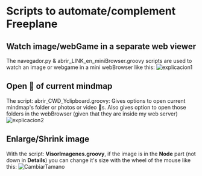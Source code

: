 # Scripts to automate/complement Freeplane
## Watch image/webGame in a separate web viewer
The navegador.py & abrir_LINK_en_miniBrowser.groovy scripts are used to watch an image or webgame in a mini webBrowser like this:
![explicacion1](https://github.com/apaza610/FreeplaneScripts/assets/10149862/e9eba15c-a512-4b78-8b64-eb1576dae915)

## Open 📁 of current mindmap
The script: abrir_CWD_Yclipboard.groovy:
Gives options to open current mindmap's folder or photos or video 📁s. 
Also gives option to open those folders in the webBrowser (given that they are inside my web server)
![explicacion2](https://github.com/apaza610/FreeplaneScripts/assets/10149862/74cec583-f40b-48bf-8cfc-a854a4f9703a)

## Enlarge/Shrink image
With the script: **VisorImagenes.groovy**, if the image is in the **Node** part (not down in **Details**) you can change it's size with the wheel of the mouse like this:
![CambiarTamano](https://github.com/apaza610/FreeplaneScripts/assets/10149862/85b1a64b-9a40-476a-b6ec-7e02243e66ff)

